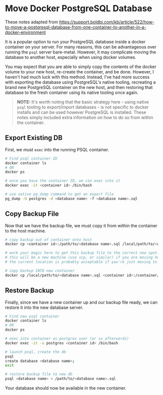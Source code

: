 # Move Docker PostgreSQL Database

These notes adapted from <https://support.boldbi.com/kb/article/522/how-to-move-a-postgresql-database-from-one-container-to-another-in-a-docker-environment>

It is a popular option to run your PostgreSQL database inside a docker container on your server. For many reasons, this can be advantageous over running the `psql` server bare-metal. However, it may complicate moving the database to another host, especially when using docker volumes.

You may expect that you are able to simply copy the contents of the docker volume to your new host, re-create the container, and be done. However, I haven't had much luck with this method. Instead, I've had more success with exporting the database using PostgreSQL's native tooling, recreating a brand new PostgreSQL container on the new host, and then restoring that database to the fresh container using its native tooling once again.

> **NOTE:** It's worth noting that the basic strategy here - using native `psql` tooling to export/import databases - is not specific to docker installs and can be used however PostgreSQL is installed. These notes simply included extra information on how to do so from within the container.

## Export Existing DB

First, we must `exec` into the running PSQL container.

```bash
# Find psql container ID
docker container ls
# OR
docker ps

# once you have the container ID, we can exec into it
docker exec -it <container id> /bin/bash

# use native pg_dump command to get an export file
pg_dump -U postgres -d <database name> -f <database name>.sql
```

## Copy Backup File

Now that we have the backup file, we must copy it from within the container to the host machine.

```bash
# copy backup out of container onto host
docker cp <container id>:/path/to/<database name>.sql /local/path/to/<database name>.sql

# work your magic here to get this backup file to the correct new spot.
# this will be a new machine (use scp, or similar) if you are moving hosts
# the current location is probably acceptable if you're just moving to a different container

# copy backup INTO new container
docker cp /local/path/to/<database name>.sql <container id>:/container/path/to/<database name>.sql
```

## Restore Backup

Finally, since we have a new container up and our backup file ready, we can restore it into the new database server.

```bash
# Find new psql container
docker container ls
# OR
docker ps

# exec into container as postgres user (or su afterwards)
docker exec -it -u postgres <container id> /bin/bash

# launch psql, create the db
psql
create database <database name>;
exit

# restore backup file to new db
psql <database name> < /path/to/<database name>.sql
```

Your database should now be available in the new container.
